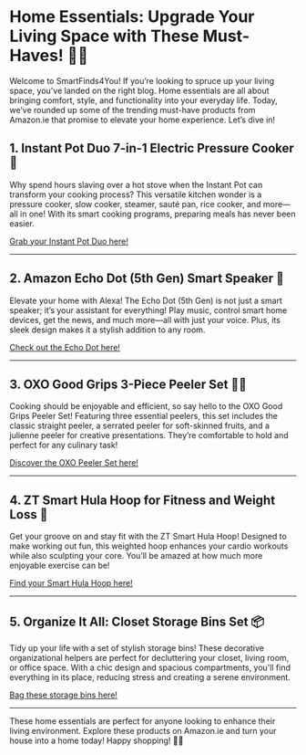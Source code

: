 # Home Essentials: Upgrade Your Living Space with These Must-Haves! 🏡✨

Welcome to SmartFinds4You! If you’re looking to spruce up your living space, you've landed on the right blog. Home essentials are all about bringing comfort, style, and functionality into your everyday life. Today, we’ve rounded up some of the trending must-have products from Amazon.ie that promise to elevate your home experience. Let’s dive in!

## 1. Instant Pot Duo 7-in-1 Electric Pressure Cooker 🍲

Why spend hours slaving over a hot stove when the Instant Pot can transform your cooking process? This versatile kitchen wonder is a pressure cooker, slow cooker, steamer, sauté pan, rice cooker, and more—all in one! With its smart cooking programs, preparing meals has never been easier. 

[Grab your Instant Pot Duo here!](https://www.amazon.ie/s?k=instant+pot+duo+7-in-1&tag=smartfinds403-21&language=en_IE&linkCode=ll1&ref_=as_li_ss_tl)

---

## 2. Amazon Echo Dot (5th Gen) Smart Speaker 🎵

Elevate your home with Alexa! The Echo Dot (5th Gen) is not just a smart speaker; it’s your assistant for everything! Play music, control smart home devices, get the news, and much more—all with just your voice. Plus, its sleek design makes it a stylish addition to any room.

[Check out the Echo Dot here!](https://www.amazon.ie/s?k=echo+dot+5th+gen&tag=smartfinds403-21&language=en_IE&linkCode=ll1&ref_=as_li_ss_tl)

---

## 3. OXO Good Grips 3-Piece Peeler Set 🥕🔪

Cooking should be enjoyable and efficient, so say hello to the OXO Good Grips Peeler Set! Featuring three essential peelers, this set includes the classic straight peeler, a serrated peeler for soft-skinned fruits, and a julienne peeler for creative presentations. They’re comfortable to hold and perfect for any culinary task!

[Discover the OXO Peeler Set here!](https://www.amazon.ie/s?k=oxo+good+grips+peeler+set&tag=smartfinds403-21&language=en_IE&linkCode=ll1&ref_=as_li_ss_tl)

---

## 4. ZT Smart Hula Hoop for Fitness and Weight Loss 🔄

Get your groove on and stay fit with the ZT Smart Hula Hoop! Designed to make working out fun, this weighted hoop enhances your cardio workouts while also sculpting your core. You’ll be amazed at how much more enjoyable exercise can be!

[Find your Smart Hula Hoop here!](https://www.amazon.ie/s?k=zt+smart+hula+hoop&tag=smartfinds403-21&language=en_IE&linkCode=ll1&ref_=as_li_ss_tl)

---

## 5. Organize It All: Closet Storage Bins Set 📦

Tidy up your life with a set of stylish storage bins! These decorative organizational helpers are perfect for decluttering your closet, living room, or office space. With a chic design and spacious compartments, you'll find everything in its place, reducing stress and creating a serene environment.

[Bag these storage bins here!](https://www.amazon.ie/s?k=closet+storage+bins+set&tag=smartfinds403-21&language=en_IE&linkCode=ll1&ref_=as_li_ss_tl)

---

These home essentials are perfect for anyone looking to enhance their living environment. Explore these products on Amazon.ie and turn your house into a home today! Happy shopping! 🛒💖